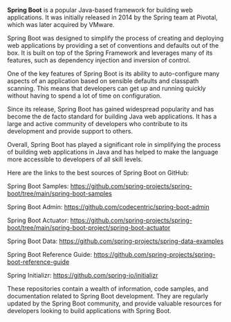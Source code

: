 **Spring Boot** is a popular Java-based framework for building web applications. It was initially released in 2014 by the Spring team at Pivotal, which was later acquired by VMware.

Spring Boot was designed to simplify the process of creating and deploying web applications by providing a set of conventions and defaults out of the box. It is built on top of the Spring Framework and leverages many of its features, such as dependency injection and inversion of control.

One of the key features of Spring Boot is its ability to auto-configure many aspects of an application based on sensible defaults and classpath scanning. This means that developers can get up and running quickly without having to spend a lot of time on configuration.

Since its release, Spring Boot has gained widespread popularity and has become the de facto standard for building Java web applications. It has a large and active community of developers who contribute to its development and provide support to others.

Overall, Spring Boot has played a significant role in simplifying the process of building web applications in Java and has helped to make the language more accessible to developers of all skill levels.

Here are the links to the best sources of Spring Boot on GitHub:

Spring Boot Samples: https://github.com/spring-projects/spring-boot/tree/main/spring-boot-samples

Spring Boot Admin: https://github.com/codecentric/spring-boot-admin

Spring Boot Actuator: https://github.com/spring-projects/spring-boot/tree/main/spring-boot-project/spring-boot-actuator

Spring Boot Data: https://github.com/spring-projects/spring-data-examples

Spring Boot Reference Guide: https://github.com/spring-projects/spring-boot-reference-guide

Spring Initializr: https://github.com/spring-io/initializr

These repositories contain a wealth of information, code samples, and documentation related to Spring Boot development. They are regularly updated by the Spring Boot community, and provide valuable resources for developers looking to build applications with Spring Boot.
